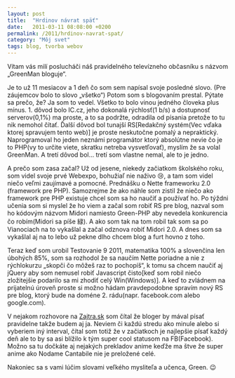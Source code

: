 ```yaml
---
layout: post
title:  "Hrdinov návrat späť"
date:   2011-03-11 08:08:00 +0200
permalink: /2011/hrdinov-navrat-spat/
category: "Môj svet"
tags: blog, tvorba webov
---
```

Vítam vás milí poslucháči náš pravidelného televízneho občasníku s názvom „GreenMan bloguje“.

Je to už 11 mesiacov a 1 deň čo som sem napísal svoje posledné slovo. (Pre záujemcov bolo to slovo „všetko“) Potom som s blogovaním prestal. Pýtate sa prečo, že? Ja som to vedel. Všetko to bolo vinou jedného človeka plus mínus. 1. dôvod bolo IC.cz, jeho dokonalá rýchlosť(1 b/s) a dostupnosť serverov(0,1%) ma proste, a to sa podržte, odradila od písania pretože to tu nik nemohol čítať. Ďalší dôvod bol tunajší RS[Redakčný systém(Vec vďaka ktorej spravujem tento web)] je proste neskutočne pomalý a nepraktický. Naprogramoval ho jeden neznámi programátor ktorý absolútne nevie čo je to PHP(vy to určite viete, skratku netreba vysvetľovať), myslím že sa volal GreenMan. A tretí dôvod bol… tretí som vlastne nemal, ale to je jedno.

A prečo som zasa začal? Už od jesene, niekedy začiatkom školského roku, som videl svoje prvé Webexpo, bohužiaľ nie naživo 😢, a tam som videl niečo veľmi zaujímavé a pomocné. Prednášku o Nette frameworku 2.0 (framework pre PHP). Samozrejme že ako náhle som zistil že niečo ako framework pre PHP existuje chcel som sa ho naučiť a používať ho. Po týždni učenia som si myslel že ho viem a začal som robiť RS pre blog, nazval som ho kódovým názvom Midori namiesto Green-PHP aby nevedela konkurencia čo robím(Midori sa píše 緑). A ako som tak na tom robil tak som sa po Vianociach na to vykašlal a začal odznova robiť Midori 2.0.  A dnes som sa vykašlal aj na to lebo už pekne dlho chcem blog a furt hovno z toho.

Teraz keď som urobil Testovanie 9 2011, matematika 100% a slovenčina len úbohých 85%, som sa rozhodol že sa naučím Nette poriadne a nie z rýchlokurzu „skopči čo môžeš raz to pochopíš“, k tomu sa chcem naučiť aj jQuery aby som nemusel robiť Javascript čisto[keď som robil niečo zložitejšie podarilo sa mi zhodiť celý Win(Windows)]. A keď to zvládnem na prijatelnú úroveň proste si možno hádam pravdepodobne spravím nový RS pre blog, ktorý bude na doméne 2. rádu(napr. facebook.com alebo google.com).

V nejakom rozhovore na [Zajtra.sk](http://www.zajtra.sk/) som čítal že bloger by mával písať pravidelne takže budem aj ja. Neviem či každú stredu ako minule alebo si vyberiem iný interval, čítal som totiž že v začiatkoch je najlepšie písať každý deň ale to by sa asi blížilo k tým super cool statusom na FB(Facebook). Možno sa tu dočkáte aj nejakých prekladov anime keďže ma štve že super anime ako Nodame Cantabile nie je preložené celé.

Nakoniec sa s vami lúčim slovami veľkého mysliteľa a učenca, Green. 😉
